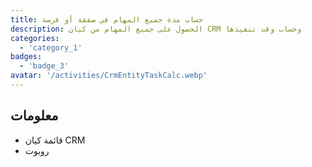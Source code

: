 ```yaml
---
title: حساب مدة جميع المهام في صفقة أو فرصة
description: الحصول على جميع المهام من كيان CRM وحساب وقت تنفيذها
categories: 
  - 'category_1'
badges: 
  - 'badge_3'
avatar: '/activities/CrmEntityTaskCalc.webp'
---
```

## معلومات

- قائمة كيان CRM
- روبوت